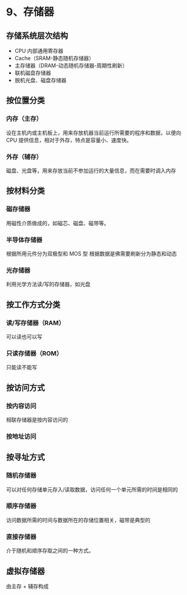 # 9、存储器

## 存储系统层次结构

- CPU 内部通用寄存器
- Cache（SRAM-静态随机存储器）
- 主存储器（DRAM-动态随机存储器-周期性刷新）
- 联机磁盘存储器
- 脱机光盘、磁盘存储器

## 按位置分类

### 内存（主存）

设在主机内或主机板上，用来存放机器当前运行所需要的程序和数据，以便向 CPU 提供信息，相对于外存，特点是容量小、速度快。

### 外存（辅存）

磁盘、光盘等，用来存放当前不参加运行的大量信息，而在需要时调入内存

## 按材料分类

### 磁存储器

用磁性介质做成的，如磁芯、磁盘、磁带等。

### 半导体存储器

根据所用元件分为双极型和 MOS 型
根据数据是佛需要刷新分为静态和动态

### 光存储器

利用光学方法读/写的存储器，如光盘

## 按工作方式分类

### 读/写存储器（RAM）

可以读也可以写

### 只读存储器（ROM）

只能读不能写

## 按访问方式

### 按内容访问

相联存储器是按内容访问的

### 按地址访问

## 按寻址方式

### 随机存储器

可以对任何存储单元存入/读取数据，访问任何一个单元所需的时间是相同的

### 顺序存储器

访问数据所需的时间与数据所在的存储位置相关，磁带是典型的

### 直接存储器

介于随机和顺序存取之间的一种方式。

## 虚拟存储器

由主存 + 辅存构成

